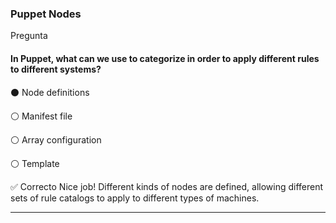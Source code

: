 
### Puppet Nodes
Pregunta

#### In Puppet, what can we use to categorize in order to apply different rules to different systems?



⚫  Node definitions


⚪ Manifest file


⚪ Array configuration


⚪ Template

✅ Correcto
Nice job! Different kinds of nodes are defined, allowing different sets of rule catalogs to apply to different types of machines.

----
